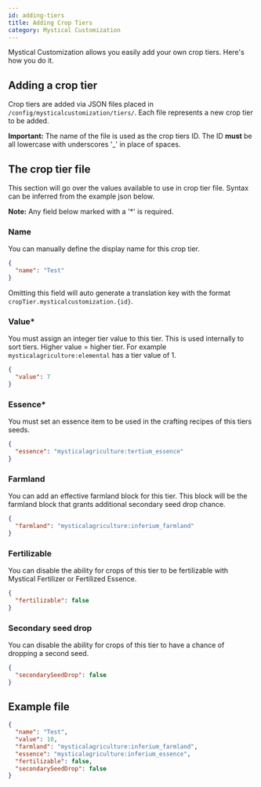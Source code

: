 ```yaml
---
id: adding-tiers
title: Adding Crop Tiers
category: Mystical Customization
---
```


Mystical Customization allows you easily add your own crop tiers. Here's how you do it.

## Adding a crop tier
Crop tiers are added via JSON files placed in `/config/mysticalcustomization/tiers/`. Each file represents a new crop tier to be added.

**Important:** The name of the file is used as the crop tiers ID. The ID **must** be all lowercase with underscores '_' in place of spaces.

## The crop tier file
This section will go over the values available to use in crop tier file. Syntax can be inferred from the example json below.

**Note:** Any field below marked with a '*' is required.

### Name
You can manually define the display name for this crop tier.
```json
{
  "name": "Test"
}
```
Omitting this field will auto generate a translation key with the format `cropTier.mysticalcustomization.{id}`.

### Value*
You must assign an integer tier value to this tier. This is used internally to sort tiers. Higher value = higher tier. For example `mysticalagriculture:elemental` has a tier value of 1.
```json
{
  "value": 7
}
```

### Essence*
You must set an essence item to be used in the crafting recipes of this tiers seeds.
```json
{
  "essence": "mysticalagriculture:tertium_essence"
}
```

### Farmland
You can add an effective farmland block for this tier. This block will be the farmland block that grants additional secondary seed drop chance.
```json
{
  "farmland": "mysticalagriculture:inferium_farmland"
}
```

### Fertilizable
You can disable the ability for crops of this tier to be fertilizable with Mystical Fertilizer or Fertilized Essence.
```json
{
  "fertilizable": false
}
```

### Secondary seed drop
You can disable the ability for crops of this tier to have a chance of dropping a second seed.
```json
{
  "secondarySeedDrop": false
}
```

## Example file
```json
{
  "name": "Test",
  "value": 10,
  "farmland": "mysticalagriculture:inferium_farmland",
  "essence": "mysticalagriculture:inferium_essence",
  "fertilizable": false,
  "secondarySeedDrop": false
}
```
